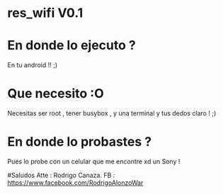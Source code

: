 # res_wifi V0.1

# En donde lo ejecuto ? 


En tu android !! ;) 


# Que necesito :O


Necesitas ser root , tener busybox , y una terminal y tus dedos claro ! ;)


# En donde lo probastes ? 


Pues lo probe con un celular que me encontre xd un Sony ! 


#Saludos 
Atte : Rodrigo Canaza. 
FB : https://www.facebook.com/RodrigoAlonzoWar
